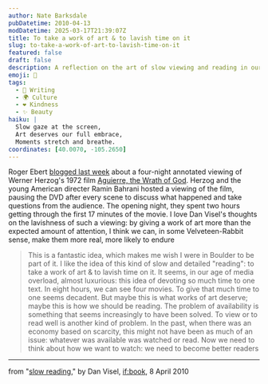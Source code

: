 ```yaml
---
author: Nate Barksdale
pubDatetime: 2010-04-13
modDatetime: 2025-03-17T21:39:07Z
title: To take a work of art & to lavish time on it
slug: to-take-a-work-of-art-to-lavish-time-on-it
featured: false
draft: false
description: A reflection on the art of slow viewing and reading in our media-saturated world.
emoji: 🎥
tags:
  - 📝 Writing
  - 🌍 Culture
  - ❤️ Kindness
  - ✨ Beauty
haiku: |
  Slow gaze at the screen,  
  Art deserves our full embrace,  
  Moments stretch and breathe.
coordinates: [40.0070, -105.2650]
---
```


Roger Ebert [blogged last week](https://www.google.com/search?q=%22blogged%20last%20week%22%20blogs.suntimes.com) about a four-night annotated viewing of Werner Herzog's 1972 film [Aguierre, the Wrath of God](http://en.wikipedia.org/wiki/Aguirre,_the_Wrath_of_God). Herzog and the young American directer Ramin Bahrani hosted a viewing of the film, pausing the DVD after every scene to discuss what happened and take questions from the audience. The opening night, they spent two hours getting through the first 17 minutes of the movie. I love Dan Visel's thoughts on the lavishness of such a viewing: by giving a work of art more than the expected amount of attention, I think we can, in some Velveteen-Rabbit sense, make them more real, more likely to endure

> This is a fantastic idea, which makes me wish I were in Boulder to be part of it. I like the idea of this kind of slow and detailed "reading": to take a work of art & to lavish time on it. It seems, in our age of media overload, almost luxurious: this idea of devoting so much time to one text. In eight hours, we can see four movies. To give that much time to one seems decadent. But maybe this is what works of art deserve; maybe this is how we should be reading. The problem of availability is something that seems increasingly to have been solved. To view or to read well is another kind of problem. In the past, when there was an economy based on scarcity, this might not have been as much of an issue: whatever was available was watched or read. Now we need to think about how we want to watch: we need to become better readers

---

from "[slow reading](https://www.google.com/search?q=%22slow%20reading%22%20futureofthebook.org)," by Dan Visel, [if:book](http://web.archive.org/web/20130704143757/http://www.futureofthebook.org/blog/archives/2010/04/slow_reading.html), 8 April 2010
